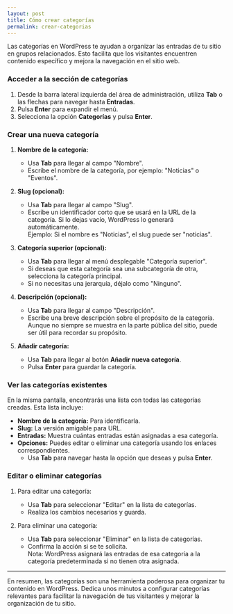 ```yaml
---
layout: post
title: Cómo crear categorías
permalink: crear-categorias
---
```


Las categorías en WordPress te ayudan a organizar las entradas de tu sitio en grupos relacionados. Esto facilita que los visitantes encuentren contenido específico y mejora la navegación en el sitio web.

### Acceder a la sección de categorías

1. Desde la barra lateral izquierda del área de administración, utiliza **Tab** o las flechas para navegar hasta **Entradas**.  
2. Pulsa **Enter** para expandir el menú.  
3. Selecciona la opción **Categorías** y pulsa **Enter**.

### Crear una nueva categoría

1. **Nombre de la categoría:**  
   - Usa **Tab** para llegar al campo "Nombre".  
   - Escribe el nombre de la categoría, por ejemplo: "Noticias" o "Eventos".

2. **Slug (opcional):**  
   - Usa **Tab** para llegar al campo "Slug".  
   - Escribe un identificador corto que se usará en la URL de la categoría. Si lo dejas vacío, WordPress lo generará automáticamente.  
     Ejemplo: Si el nombre es "Noticias", el slug puede ser "noticias".

3. **Categoría superior (opcional):**  
   - Usa **Tab** para llegar al menú desplegable "Categoría superior".  
   - Si deseas que esta categoría sea una subcategoría de otra, selecciona la categoría principal.  
   - Si no necesitas una jerarquía, déjalo como "Ninguno".

4. **Descripción (opcional):**  
   - Usa **Tab** para llegar al campo "Descripción".  
   - Escribe una breve descripción sobre el propósito de la categoría. Aunque no siempre se muestra en la parte pública del sitio, puede ser útil para recordar su propósito.

5. **Añadir categoría:**  
   - Usa **Tab** para llegar al botón **Añadir nueva categoría**.  
   - Pulsa **Enter** para guardar la categoría.

### Ver las categorías existentes

En la misma pantalla, encontrarás una lista con todas las categorías creadas. Esta lista incluye:

- **Nombre de la categoría:** Para identificarla.  
- **Slug:** La versión amigable para URL.  
- **Entradas:** Muestra cuántas entradas están asignadas a esa categoría.  
- **Opciones:** Puedes editar o eliminar una categoría usando los enlaces correspondientes.  
  - Usa **Tab** para navegar hasta la opción que deseas y pulsa **Enter**.

### Editar o eliminar categorías

1. Para editar una categoría:  
   - Usa **Tab** para seleccionar "Editar" en la lista de categorías.  
   - Realiza los cambios necesarios y guarda.

2. Para eliminar una categoría:  
   - Usa **Tab** para seleccionar "Eliminar" en la lista de categorías.  
   - Confirma la acción si se te solicita.  
   Nota: WordPress asignará las entradas de esa categoría a la categoría predeterminada si no tienen otra asignada.

---

En resumen, las categorías son una herramienta poderosa para organizar tu contenido en WordPress. Dedica unos minutos a configurar categorías relevantes para facilitar la navegación de tus visitantes y mejorar la organización de tu sitio.
